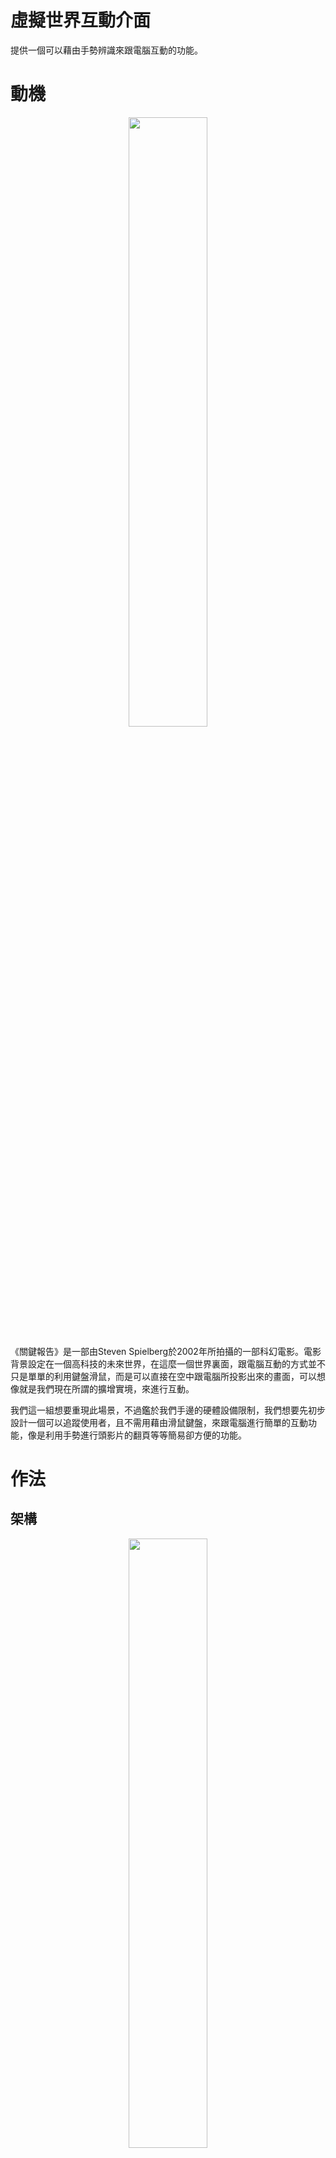 # 虛擬世界互動介面

提供一個可以藉由手勢辨識來跟電腦互動的功能。

# 動機

<p align="center">
  <img src="https://github.com/NTUEE-ESLab/2017Fall-GestureRecognition/blob/master/img/Minority-Report.jpg" width="50%" height="50%">
</p>

《關鍵報告》是一部由Steven Spielberg於2002年所拍攝的一部科幻電影。電影背景設定在一個高科技的未來世界，在這麼一個世界裏面，跟電腦互動的方式並不只是單單的利用鍵盤滑鼠，而是可以直接在空中跟電腦所投影出來的畫面，可以想像就是我們現在所謂的擴增實境，來進行互動。
  
我們這一組想要重現此場景，不過鑑於我們手邊的硬體設備限制，我們想要先初步設計一個可以追蹤使用者，且不需用藉由滑鼠鍵盤，來跟電腦進行簡單的互動功能，像是利用手勢進行頭影片的翻頁等等簡易卻方便的功能。

# 作法
## 架構

<p align="center">
  <img src="https://github.com/NTUEE-ESLab/2017Fall-GestureRecognition/blob/master/img/Structure.jpg" width="50%" height="50%">
</p> 

我們的整個架構，流程，如上圖所示，而整體又可大致分為兩大部份 ── "臉部偵測&追蹤"，以及"手勢辨識&指令傳送"。
  
首先，先例用Logitech Webcam C310拍攝人體上半身，將此畫面丟入Respberry Pi 3中進行人臉辨識以及人臉追蹤，接著將此資訊傳到Arduino UNO，得到人臉位置與相機中心的差距，Arduino再藉由伺服馬達MG 996R來旋轉鏡頭。
  
人臉位置校正完了之後，Rpi camera所拍攝出來頸部以下的畫面會傳送至另一個Respberry Pi 3中，以進行手勢的辨識，最終判斷出來的手勢再轉換成指令，藉由區域網路傳送至我們的電腦。
  
## 臉部偵測&追蹤

### § 臉部偵測

<p align="center">
  <img src="https://github.com/NTUEE-ESLab/2017Fall-GestureRecognition/blob/master/img/face-detect.jpg" width="50%" height="50%">
</p>

臉部偵測的部份利用OpenCV 3.3所提供的library、目標影像追蹤則是使用Dlib提供的library。

利用`cv2.CascadeClassifier`，可以偵測所有出現在畫面的人臉，並且我們選取面積最大的當作我們要跟隨的臉部影像。

為了避免不斷偵測臉部，利用`dlib.correlation_tracker`，可以持續跟隨變化不劇烈的目標影像，做法是將剛剛跟隨的局部影像給tracker去進行跟隨，再將完整的影像畫面丟進function `tracker.update(baseImage)`，計算影像的Quality，若數值夠高，則維持追蹤的狀態，並且更新局部影像位置；若數值過低，則取消追蹤狀態，重新進行臉部偵測。

### § 臉部追蹤

<p align="center">
  <img src="https://github.com/NTUEE-ESLab/2017Fall-GestureRecognition/blob/master/img/rpi-arduino.jpg" width="50%" height="50%">
</p>

### § RPi3 & Arduino
|            |RPi3        |Arduino     |
|:----------:|:----------:|:----------:|
|Up          |GPIO20      |PIN12       |
|Down        |GPIO21      |PIN13       |
|Left        |GPIO23      |PIN5        |
|Right       |GPIO24      |PIN6        |

### § Arduino & MG996R
|            |Arduino     |MG996R      |
|:----------:|:----------:|:----------:|
|GND         |GND         |GND         |
|VCC         |5V          |V+          |
|Servo (X)   |PIN9        |PWM         |
|Servo (Y)   |PIN10       |PWM         |

### § RPi3 & LED
|            |RPi3        |LED         |
|:----------:|:----------:|:----------:|
|GND         |GND         |V -         |
|VCC         |GPIO26      |V+          |

上圖為線路架構，RPi負責追蹤臉部，傳送旋轉的指令給Arduino，Arduino再控制Servo進行旋轉。我們是透過4條電線進行訊號傳遞，分別控制左轉、右轉、上轉、下轉的訊號，也可以使用Bluetooth、I2C等等。

在利用dlib的correlation_tracker的時候，我們可以得到臉部的中心位置，當中心位置超出我們設定的邊界，就傳訊號給Arduino旋轉，直到影像中心位置回到邊界中間。

Arduino則是設定好伺服馬達的初始角度後，在`loop()`內不斷進行訊號偵測，當我偵測到來自RPi的訊號時，我就朝某個方向不斷增加/減少值，來更新我的伺服馬達角度，為了避免Servo亂轉，當我更新的值要超過180或小於0的時候，便不再讓伺服馬達轉動。

## 手勢辨識&指令傳送

### § 手勢辨識

手勢辨識的部份利用OpenCV 3.3所提供的library。
   
首先是膚色偵測與校準，偵測的部分利用`cv2.inRange2`鎖定我們所感興趣的顏色範圍，校準的部分利用cv2的trackbar功能，即時的轉換校準範圍，針對不同的背景環境進行即時的修改。

#### Skin detection
<p align="center">
  <img src="https://github.com/NTUEE-ESLab/2017Fall-GestureRecognition/blob/master/img/skin%20detect.jpg" width="50%" height="50%">
</p>

#### Track bar
<p align="center">
  <img src="https://github.com/NTUEE-ESLab/2017Fall-GestureRecognition/blob/master/img/trackbar.jpg" width="30%" height="30%">
</p>

再來是找出膚色輪廓，以及輪廓凹陷處來辨識為何種手型。選取輪廓的部分利用`cv2.findContour`，輪廓凹陷處利用`cv2.convexHull`，偵測完之後會得到許多convexity defects，可以想成是手指與手指之間的間隙。由於膚色辨識所得出來的結果並不是很乾淨，還會夾帶許多雜訊，所以最後利用一些演算法，像是把指縫夾角過大，或是手指過短的defects去掉，便可以得到較準確的手指數量與位置，來算出最後所比出的手勢為何。

#### Find contour (Green line) & Get convexhull (red and blue points)
<p align="center">
  <img src="https://github.com/NTUEE-ESLab/2017Fall-GestureRecognition/blob/master/img/contour.jpg" width="50%" height="50%">
</p>

### § 指令傳送

手勢算出來之後，最後就是指令的傳送，我們利用區域網路的方式，找到接收端的ip address，而Respberry Pi 3 再利用socket的形式傳送給接收端。我們也有額外實作出另一種方式，就算沒有網路，只要有一條網路線，也一樣可以建立一個一對一的區域網路，之後就一樣，找到接收端的ip address，Respberry Pi 3 利用socket傳送指令。

## 指令操作(接收端) & 指令穩定

### § 指令操作

這個部分就比較optional，視接收端為何種器材，而必須寫出不同的操作方式。我們這邊的介紹以電腦為主。
  
電腦的輸入主要是以滑鼠跟鍵盤為主，而python提供了一個叫做`pyautogui`的module，可以進行幾乎所有的滑鼠以及鍵盤的指令動作，以下介紹幾個我們常用的指令。
  
1.  `pyautogui.moveRel(x, y, duration=t)`: 滑鼠移動一段距離。x跟y代表相對的x方向以及y方向的pixel格數，以左上方為原點，整個螢幕為第一象限。t為這個指令執行的所花時間，設得太大則滑鼠移動過慢，太快也不自然，需要實驗一下設計出最合適的duration。

2.  `pyautogui.dragRel(x, y, duration=t)`: 與第一個指令基本上一樣，除了一點就是他是拖曳著移動的，用在像是使用滑鼠選取範圍，或是拉一條線等等。

3.  `pyautogui.click()`: 按一下滑鼠左鍵。

4.  `pyautogui.rightClick()`: 按一下滑鼠右鍵。

5.  `pyautogui.press(mesg)`: 控制鍵盤的指令，mesg通常放的是一個字母，或是shift、ctrl等功能鍵。

6.  `pyautogui.keyDown(mesg)` & `pyautogui.keyUp(mesg)`: 上面一個指令是瞬間發生的，也就是如果我們今天想要將這個功能實作在遊戲上，他會瞬間按下然後瞬間放開，所以如果是移動式的指令，基本上不會動。如果要避免這種情況的話，我們需要的只是按下，並且等待一段時間再放開，因此這邊需要配合`keyDown(mesg)`以及`keyUp(mesg)`，中間再放一行`time.sleep(t)`，(建議t < 0.3)，這樣便可以將這個實作應用在遊戲上。
  
### § 指令穩定

顧名思義，就是要穩定指令，就算RPi3在手勢辨識的時候已經有演算法在控制，但還是會有不穩定的偵測發生。舉例來說，實際上可能我可能一直比著2，但是由於手可能會晃動，或是偵測範圍的抖動，導致會有一瞬間判定出1，或是3，這樣會傳出一個我們不想要的指令。因此我們這邊用了一個Fixed Queue的機制，儲存前5個指令的歷史紀錄，而如果在Queue中至少出現4次同樣的指令的話則會執行該指令。也就是說，在塞滿了歷史紀錄為2的Queue當中突然出現一個1的話，他會忽略那個雜訊1，而繼續執行指令2的動作。當然這麼做會有些缺點，就是當我們在換指令的時候，會有些微的delay，那是因為新指令還在剛丟入到Queue裡面，所以至少要等4個cycle才會執行新指令，不過在穩定指令跟新指令延遲這兩個狀況來取一個trade off的話，這樣的小延遲是可以接受的。

# 成果

1.  [Face Tracker](https://www.youtube.com/watch?v=_Xq-OTUw1Vc&feature=youtu.be)

2.  [Slide Controller](https://www.youtube.com/watch?v=H5ghYShFbUI&feature=youtu.be)

3.  [Painter Controller](https://www.youtube.com/watch?v=sr9F48PzTkM&feature=youtu.be)

<p align="center">
  <img src="https://github.com/NTUEE-ESLab/2017Fall-GestureRecognition/blob/master/img/paint.jpg" width="20%" height="20%">
</p>

# 參考資料

1.  [Hand tracking and gesture recognition](https://link.springer.com/article/10.1007/s11042-013-1501-1)

2.  [Computer_Vision](https://github.com/RobinCPC/CE264-Computer_Vision)

3.  [pyautogui](https://automatetheboringstuff.com/chapter18/)
